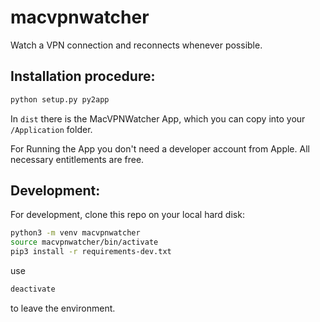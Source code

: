 # macvpnwatcher
Watch a VPN connection and reconnects whenever possible.



## Installation procedure:

```bash
python setup.py py2app
```

In ```dist``` there is the MacVPNWatcher App, which you can copy into your ```/Application``` folder.


For Running the App you don't need a developer account from Apple. All necessary entitlements are free.


## Development:

For development, clone this repo on your local hard disk:

```bash
python3 -m venv macvpnwatcher
source macvpnwatcher/bin/activate
pip3 install -r requirements-dev.txt
```

use 
```bash
deactivate
```
to leave the environment.


